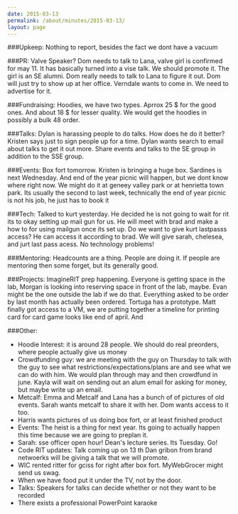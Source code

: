 ```yaml
---
date: 2015-03-13
permalink: /about/minutes/2015-03-13/
layout: page
---
```


###Upkeep:
Nothing to report, besides the fact we dont have a vacuum

###PR:
Valve Speaker? Dom needs to talk to Lana, valve girl is confirmed for may 11. It has basically turned into a vise talk. We should promote it. The girl is an SE alumni. Dom really needs to talk to Lana to figure it out. Dom will just try to show up at her office. Verndale wants to come in. We need to advertise for it.

###Fundraising:
Hoodies, we have two types. Aprrox 25 $ for the good ones. And about 18 $ for lesser quality. We would get the hoodies in possibly a bulk 48 order.

###Talks:
Dylan is harassing people to do talks. How does he do it better? Kristen says just to sign people up for a time. Dylan wants search to email about talks to get it out more. Share events and talks to the SE group in addition to the SSE group.

###Events:
Box fort tomorrow. Kristen is bringing a huge box. Sardines is next Wednesday. And end of the year picnic will happen, but we dont know where right now. We might do it at geneey valley park or at henrietta town park. Its usually the second to last week, technically the end of year picnic is not his job, he just has to book it

###Tech:
Talked to kurt yesterday. He decided he is not going to wait for rit its to okay setting up mail gun for us.  He will meet with brad and make a how to for using mailgun once its set up. Do we want to give kurt lastpasss access? He can access it according to brad. We will give sarah, chelesea, and jurt last pass acess. No technology problems!

###Mentoring:
Headcounts are a thing. People are doing it. If people are mentoring then some forget, but its generally good.

###Projects:
ImagineRIT prep happening. Everyone is getting space in the lab, Morgan is looking into reserving space in front of the lab, maybe. Evan might be the one outside the lab if we do that. Everything asked to be order by last month has actually been ordered. Tortuga has a prototype. Matt finally got access to a VM, we are putting together a timeline for printing card for card game looks like end of april. And

###Other:
* Hoodie Interest: it is around 28 people. We should do real preorders, where people actually give us money
* Crowdfunding guy: we are meeting with the guy on Thursday to talk with the guy to see what restrictions/expectations/plans are and see what we can do with him. We would plan through may and then crowdfund in june. Kayla will wait on sending out an alum email for asking for money, but maybe write up an email.
* Metcalf: Emma and Metcalf and Lana has a bunch of of pictures of old events. Sarah wants metcalf to share it with her. Dom wants access to it too.
* Harris wants pictures of us doing box fort, or at least finished product
* Events: The heist is a thing for next year. Its going to actually happen this time because we are going to preplan it.
* Sarah: sse officer open hour! Dean's lecture series. Its Tuesday. Go!
* Code RIT updates: Talk coming up on 13 th Dan gribon from brand netwoerks will be giving a talk that we will promote.
* WIC rented ritter for gciss for right after box fort. MyWebGrocer might send us swag.
* When we have food put it under the TV, not by the door.
* Talks: Speakers for talks can decide whether or not they want to be recorded
* There exists a professional PowerPoint karaoke
